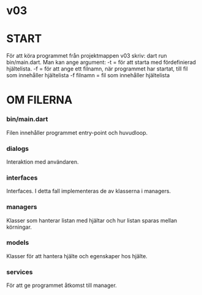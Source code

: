 # v03

# START #
För att köra programmet från projektmappen v03 skriv: dart run bin/main.dart.
Man kan ange argument:
-t = för att starta med fördefinierad hjältelista.
-f = för att ange ett filnamn, när programmet har startat, till fil som innehåller hjältelista 
-f filnamn = fil som innehåller hjältelista

# OM FILERNA #

### bin/main.dart ###
Filen innehåller programmet entry-point och huvudloop.

### dialogs ###
Interaktion med användaren.

### interfaces ###
Interfaces. I detta fall implementeras de av klasserna i managers.

### managers ###
Klasser som hanterar listan med hjältar och hur listan sparas mellan körningar.

### models ###
Klasser för att hantera hjälte och egenskaper hos hjälte.

### services ###
För att ge programmet åtkomst till manager.


